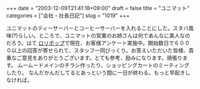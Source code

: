 +++
date = "2003-12-09T21:41:18+09:00"
draft = false
title = "ユニマット"
categories = ["会社・社長日記"]
slug = "1019"
+++

ユニマットのティーサーバーとコーヒーサーバーを入れることにした。スタバ風味(?)らしい。ところで、ユニマットの営業のお姉さんは何であんなに美人なのだろう。はて
<a href="http://lolipop.jp">ロリポップ</a>で現在、お客様アンケート実施中。開始数日で６０００以上の回答が寄せられて、スタッフ一同びっくり。お答えいただいた皆様、貴重なご意見をありがとうございます。とても参考、励みになります。頑張ります。
ムームードメインのチラシ作ったり、ショッピングカートのミーティングしたり。
なんだかんだしてるとあっという間に一日が終わる。もっと早起きしなければ。
